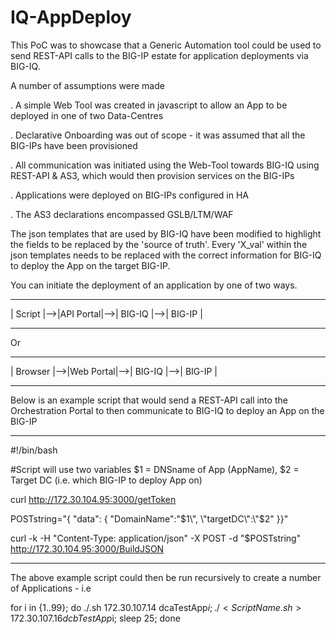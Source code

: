 # IQ-AppDeploy
This PoC was to showcase that a Generic Automation tool could be used to send REST-API calls to the BIG-IP estate for application deployments via BIG-IQ.

A number of assumptions were made

. A simple Web Tool was created in javascript to allow an App to be deployed in one of two Data-Centres

. Declarative Onboarding was out of scope - it was assumed that all the BIG-IPs have been provisioned

. All communication was initiated using the Web-Tool towards BIG-IQ using REST-API & AS3, which would then provision services on the BIG-IPs

. Applications were deployed on BIG-IPs configured in HA

. The AS3 declarations encompassed GSLB/LTM/WAF

The json templates that are used by BIG-IQ have been modified to highlight the fields to be replaced by the 'source of truth'. Every 'X_val' within the json templates needs to be replaced with the correct information for BIG-IQ to deploy the App on the target BIG-IP.

You can initiate the deployment of an application by one of two ways.

 --------     ----------     --------     --------
| Script |-->|API Portal|-->| BIG-IQ |-->| BIG-IP |
 --------     ----------     --------     --------
Or
 ---------     ----------     --------     --------
| Browser |-->|Web Portal|-->| BIG-IQ |-->| BIG-IP |
 ---------     ----------     --------     --------

Below is an example script that would send a REST-API call into the Orchestration Portal to then communicate to BIG-IQ to deploy an App on the BIG-IP

---
#!/bin/bash

#Script will use two variables $1 = DNSname of App (AppName), $2 = Target DC (i.e. which BIG-IP to deploy App on)

curl http://172.30.104.95:3000/getToken

POSTstring="{ \"data\": { \"DomainName\":\"$1\", \"targetDC\":\"$2\" }}"

curl -k -H "Content-Type: application/json" -X POST -d "$POSTstring"  http://172.30.104.95:3000/BuildJSON

---

The above example script could then be run recursively to create a number of Applications - i.e

 for i in {1..99}; do ./<ScriptName>.sh 172.30.107.14 dcaTestApp$i; ./<ScriptName.sh> 172.30.107.16 dcbTestApp$i; sleep 25; done

